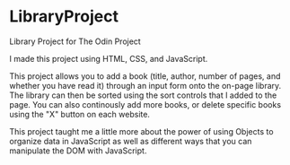 # LibraryProject

Library Project for The Odin Project

I made this project using HTML, CSS, and JavaScript.

This project allows you to add a book (title, author, number of pages, and whether you have read it) through an input form onto the on-page library. The library can then be sorted using the sort controls that I added to the page. You can also continously add more books, or delete specific books using the "X" button on each website.

This project taught me a little more about the power of using Objects to organize data in JavaScript as well as different ways that you can manipulate the DOM with JavaScript.
